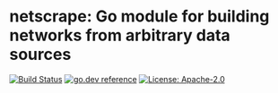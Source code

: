 # netscrape: Go module for building networks from arbitrary data sources

[![Build Status](https://github.com/milosgajdos/netscrape/workflows/CI/badge.svg)](https://github.com/milosgajdos/netscrape/actions?query=workflow%3ACI)
[![go.dev reference](https://img.shields.io/badge/go.dev-reference-007d9c?logo=go&logoColor=white&style=flat-square)](https://pkg.go.dev/github.com/milosgajdos/netscrape)
[![License: Apache-2.0](https://img.shields.io/badge/License-Apache--2.0-blue.svg)](https://opensource.org/licenses/Apache-2.0)
